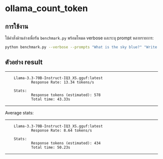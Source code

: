 # ollama_count_token

## การใช้งาน

ใช้คำสั่งด้านล่างเพื่อรัน `benchmark.py` พร้อมโหมด verbose และระบุ prompt หลายรายการ:

```bash
python benchmark.py --verbose --prompts "What is the sky blue?" "Write a report on the financials of Nvidia"
```

## ตัวอย่าง result
----------------------------------------------------
        Llama-3.3-70B-Instruct-IQ3_XS.gguf:latest
                Response Rate: 13.34 tokens/s
        
        Stats:
                Response tokens (estimated): 578
                Total time: 43.33s
----------------------------------------------------
        
Average stats:

----------------------------------------------------
        Llama-3.3-70B-Instruct-IQ3_XS.gguf:latest
                Response Rate: 8.64 tokens/s
        
        Stats:
                Response tokens (estimated): 434
                Total time: 50.23s
----------------------------------------------------

